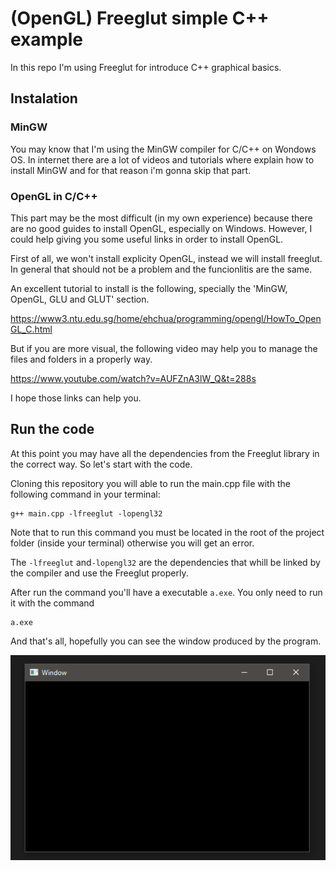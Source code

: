 # (OpenGL) Freeglut simple C++ example

In this repo I'm using Freeglut for introduce C++ graphical basics.

## Instalation

### MinGW

You may know that I'm using the MinGW compiler for C/C++ on Wondows OS. In internet there are a lot of videos and tutorials where explain how to install MinGW and for that reason i'm gonna skip that part.

### OpenGL in C/C++

This part may be the most difficult (in my own experience) because there are no good guides to install OpenGL, especially on Windows. However, I could help giving you some useful links in order to install OpenGL.

First of all, we won't install explicity OpenGL, instead we will install freeglut. In general that should not be a problem and the funcionlitis are the same.

An excellent tutorial to install is the following, specially the 'MinGW, OpenGL, GLU and GLUT' section.

https://www3.ntu.edu.sg/home/ehchua/programming/opengl/HowTo_OpenGL_C.html

But if you are more visual, the following video may help you to manage the files and folders in a properly way.

https://www.youtube.com/watch?v=AUFZnA3lW_Q&t=288s

I hope those links can help you.

## Run the code

At this point you may have all the dependencies from the Freeglut library in the correct way. So let's start with the code.

Cloning this repository you will able to run the main.cpp file with the following command in your terminal:

```
g++ main.cpp -lfreeglut -lopengl32
```

Note that to run this command you must be located in the root of the project folder (inside your terminal) otherwise you will get an error.

The `-lfreeglut` and`-lopengl32` are the dependencies that whill be linked by the compiler and use the Freeglut properly.

After run the command you'll have a executable `a.exe`. You only need to run it with the command

```
a.exe
```

And that's all, hopefully you can see the window produced by the program.

![screenshoot](https://raw.githubusercontent.com/JeanleeRoy/images/master/support/freeglut/screenshot.png)
